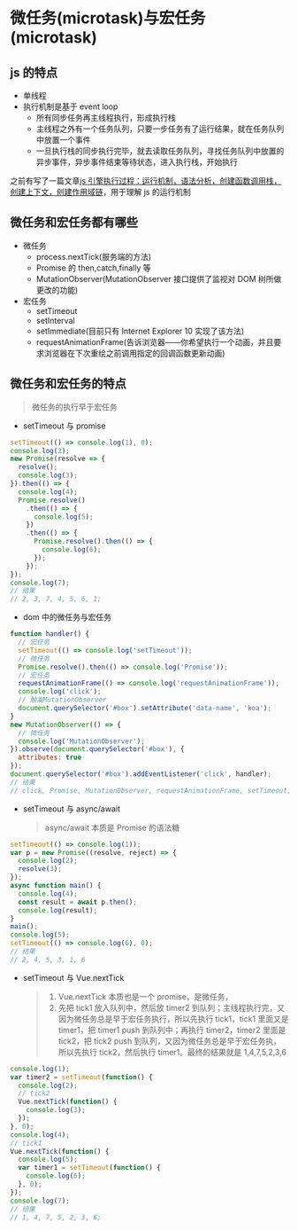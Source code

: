 # 微任务(microtask)与宏任务(microtask)

## js 的特点

- 单线程
- 执行机制是基于 event loop
  - 所有同步任务再主线程执行，形成执行栈
  - 主线程之外有一个任务队列，只要一步任务有了运行结果，就在任务队列中放置一个事件
  - 一旦执行栈的同步执行完毕，就去读取任务队列，寻找任务队列中放置的异步事件，异步事件结束等待状态，进入执行栈，开始执行

之前有写了一篇文章[js 引擎执行过程：运行机制，语法分析，创建函数调用栈，创建上下文，创建作用域链](https://github.com/dirkhe1051931999/hjBlog/blob/master/blog-JavaScript/lessons/03.md)，用于理解 js 的运行机制

## 微任务和宏任务都有哪些

- 微任务
  - process.nextTick(服务端的方法)
  - Promise 的 then,catch,finally 等
  - MutationObserver(MutationObserver 接口提供了监视对 DOM 树所做更改的功能)
- 宏任务
  - setTimeout
  - setInterval
  - setImmediate(目前只有 Internet Explorer 10 实现了该方法)
  - requestAnimationFrame(告诉浏览器——你希望执行一个动画，并且要求浏览器在下次重绘之前调用指定的回调函数更新动画)

## 微任务和宏任务的特点

> 微任务的执行早于宏任务

- setTimeout 与 promise

```js
setTimeout(() => console.log(1), 0);
console.log(2);
new Promise(resolve => {
  resolve();
  console.log(3);
}).then(() => {
  console.log(4);
  Promise.resolve()
    .then(() => {
      console.log(5);
    })
    .then(() => {
      Promise.resolve().then(() => {
        console.log(6);
      });
    });
});
console.log(7);
// 结果
// 2, 3, 7, 4, 5, 6, 1;
```

- dom 中的微任务与宏任务

```js
function handler() {
  // 宏任务
  setTimeout(() => console.log('setTimeout'));
  // 微任务
  Promise.resolve().then(() => console.log('Promise'));
  // 宏任务
  requestAnimationFrame(() => console.log('requestAnimationFrame'));
  console.log('click');
  // 触发MutationObserver
  document.querySelector('#box').setAttribute('data-name', 'koa');
}
new MutationObserver(() => {
  // 微任务
  console.log('MutationObserver');
}).observe(document.querySelector('#box'), {
  attributes: true
});
document.querySelector('#box').addEventListener('click', handler);
// 结果
// click, Promise, MutationObserver, requestAnimationFrame, setTimeout;
```

- setTimeout 与 async/await
  > async/await 本质是 Promise 的语法糖

```js
setTimeout(() => console.log(1));
var p = new Promise((resolve, reject) => {
  console.log(2);
  resolve(3);
});
async function main() {
  console.log(4);
  const result = await p.then();
  console.log(result);
}
main();
console.log(5);
setTimeout(() => console.log(6), 0);
// 结果
// 2, 4, 5, 3, 1, 6
```

- setTimeout 与 Vue.nextTick
  > 1. Vue.nextTick 本质也是一个 promise，是微任务，
  > 2. 先把 tick1 放入队列中，然后放 timer2 到队列；主线程执行完，又因为微任务总是早于宏任务执行，所以先执行 tick1，tick1 里面又是 timer1，把 timer1 push 到队列中；再执行 timer2，timer2 里面是 tick2，把 tick2 push 到队列，又因为微任务总是早于宏任务执，所以先执行 tick2，然后执行 timer1。最终的结果就是 1,4,7,5,2,3,6

```js
console.log(1);
var timer2 = setTimeout(function() {
  console.log(2);
  // tick2
  Vue.nextTick(function() {
    console.log(3);
  });
}, 0);
console.log(4);
// tick1
Vue.nextTick(function() {
  console.log(5);
  var timer1 = setTimeout(function() {
    console.log(6);
  }, 0);
});
console.log(7);
// 结果
// 1, 4, 7, 5, 2, 3, 6;
```
